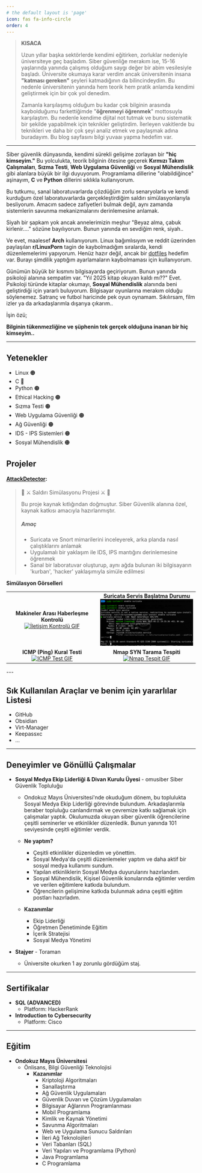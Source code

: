 ```yaml
---
# the default layout is 'page'
icon: fas fa-info-circle
order: 4
---
```


>**KISACA**
>
>Uzun yıllar başka sektörlerde kendimi eğitirken, zorluklar nedeniyle üniversiteye geç başladım. Siber güvenliğe merakım ise, 15-16 yaşlarında yanında çalışmış olduğum saygı değer bir abim vesilesiyle başladı. Üniversite okumaya karar verdim ancak üniversitenin insana **"katması gereken"** şeyleri katmadığının da bilincindeydim. Bu nedenle üniversitenin yanında hem teorik hem pratik anlamda kendimi geliştirmek için bir çok yol denedim.  
>
>Zamanla karşılaşmış olduğum bu kadar çok bilginin arasında kaybolduğumu farkettiğimde "**öğrenmeyi öğrenmek**" mottosuyla karşılaştım. Bu nedenle kendime dijital not tutmak ve bunu sistematik bir şekilde yapabilmek için teknikler geliştirdim. İlerleyen vakitlerde bu teknikleri ve daha bir çok şeyi analiz etmek ve paylaşmak adına buradayım. Bu blog sayfasını bilgi yuvaaı yapma hedefim var.

---

Siber güvenlik dünyasında, kendimi sürekli gelişime zorlayan bir **"hiç kimseyim."** Bu yolculukta, teorik bilginin ötesine geçerek **Kırmızı Takım Çalışmaları**, **Sızma Testi**, **Web Uygulama Güvenliği** ve **Sosyal Mühendislik** gibi alanlara büyük bir ilgi duyuyorum. Programlama dillerine "olabildiğince" aşinayım, **C** ve **Python** dillerini sıklıkla kullanıyorum.

Bu tutkumu, sanal laboratuvarlarda çözdüğüm zorlu senaryolarla ve kendi kurduğum özel laboratuvarlarda gerçekleştirdiğim saldırı simülasyonlarıyla besliyorum. Amacım sadece zafiyetleri bulmak değil, aynı zamanda sistemlerin savunma mekanizmalarını derinlemesine anlamak.

Siyah bir şapkam yok ancak annelerimizin meşhur "Beyaz alma, çabuk kirlenir...." sözüne bayılıyorum. Bunun yanında en sevdiğim renk, siyah..

Ve evet, maalesef **Arch** kullanıyorum. Linux bağımlısıyım ve reddit üzerinden paylaşılan **r/LinuxPorn** tagin de kaybolmadığım sıralarda, kendi düzenlemelerimi yapıyorum. Henüz hazır değil, ancak bir [dotfiles](https://github.com/cybalp/dotfiles) hedefim var. Burayı şimdilik yaptığım ayarlamaların kaybolmaması için kullanıyorum.

Günümün büyük bir kısmını bilgisayarda geçiriyorum. Bunun yanında psikoloji alanına sempatim var. "Yıl 2025 kitap okuyan kaldı mı??" Evet. Psikoloji türünde kitaplar okumayı, **Sosyal Mühendislik** alanında beni geliştirdiği için yararlı buluyorum. Bilgisayar oyunlarına merakım olduğu söylenemez. Satranç ve futbol haricinde pek oyun oynamam. Sıkılırsam, film izler ya da arkadaşlarımla dışarıya çıkarım.. 

İşin özü;

**Bilginin tükenmezliğine ve şüphenin tek gerçek olduğuna inanan bir hiç kimseyim..**


---



## Yetenekler

- Linux 🟠
- C 🔽
- Python 🟠
- Ethical Hacking 🟠
- Sızma Testi 🟠
- Web Uygulama Güvenliği 🟠
- Ağ Güvenliği 🟠
- IDS - IPS Sistemleri 🟠
- Sosyal Mühendislik 🟠

## Projeler

#### **[AttackDetector](https://github.com/cybalp/AttackDetector)**: 

> 👀 ⚔️ Saldırı Simülasyonu Projesi ⚔️ 👀
>
> Bu proje kaynak kıtlığından doğmuştur. Siber Güvenlik alanına özel, kaynak katkısı amacıyla hazırlanmıştır.
> ##### Amaç
> - Suricata ve Snort mimarilerini inceleyerek, arka planda nasıl çalıştıklarını anlamak
> - Uygulamalı bir yaklaşım ile IDS, IPS mantığını derinlemesine öğrenmek
> - Sanal bir laboratuvar oluşturup, aynı ağda bulunan iki bilgisayarın 'kurban', 'hacker' yaklaşımıyla simüle edilmesi

**Simülasyon Görselleri**
<table>
  <tr>
    <td align="center">
      <b>Makineler Arası Haberleşme Kontrolü</b><br>
      <a href="assets/img/aboutpage/iletisimkontrol.gif" target="_blank">
        <img src="assets/img/aboutpage/iletisimkontrol.gif" alt="İletişim Kontrolü GIF" width="280">
      </a>
    </td>
    <td align="center">
      <b>Suricata Servis Başlatma Durumu</b><br>
      <a href="assets/img/aboutpage/servisbaslatmasi.png" target="_blank">
        <img src="assets/img/aboutpage/servisbaslatmasi.png" alt="Servis Başlatma Görseli" width="280">
      </a>
    </td>
  </tr>
  <tr>
    <td align="center">
      <b>ICMP (Ping) Kural Testi</b><br>
      <a href="assets/img/aboutpage/test-2.gif" target="_blank">
        <img src="assets/img/aboutpage/test-2.gif" alt="ICMP Test GIF" width="280">
      </a>
    </td>
    <td align="center">
      <b>Nmap SYN Tarama Tespiti</b><br>
      <a href="assets/img/aboutpage/test-3.gif" target="_blank">
        <img src="assets/img/aboutpage/test-3.gif" alt="Nmap Tespit GIF" width="280">
      </a>
    </td>
  </tr>
</table>
---

## Sık Kullanılan Araçlar ve **benim için yararlılar** Listesi

- GitHub
- Obsidian
- Virt-Manager
- Keepassxc
- ...

---

## Deneyimler ve Gönüllü Çalışmalar

- **Sosyal Medya Ekip Liderliği & Divan Kurulu Üyesi** - omusiber Siber Güvenlik Topluluğu

	- Ondokuz Mayıs Üniversitesi'nde okuduğum dönem, bu toplulukta Sosyal Medya Ekip Liderliği görevinde bulundum. Arkadaşlarımla beraber topluluğu canlandırmak ve çevremize katkı sağlamak için çalışmalar yaptık. Okulumuzda okuyan siber güvenlik öğrencilerine çeşitli seminerler ve etkinlikler düzenledik.  Bunun yanında 101 seviyesinde çeşitli eğitimler verdik. 
	
	- **Ne yaptım?**
		- Çeşitli etkinlikler düzenledim ve yönettim.
		- Sosyal Medya'da çeşitli düzenlemeler yaptım ve daha aktif bir sosyal medya kullanımı sundum.
		- Yapılan etkinliklerin Sosyal Medya duyurularını hazırlandım.
		- Sosyal Mühendislik, Kişisel Güvenlik konularında eğitimler verdim ve verilen eğitimlere katkıda bulundum.
		- Öğrencilerin gelişimine katkıda bulunmak adına çeşitli eğitim postları hazırladım. 
	- **Kazanımlar**
		- Ekip Liderliği
		- Öğretmen Denetiminde Eğitim
		- İçerik Stratejisi
		- Sosyal Medya Yönetimi


- **Stajyer** - Toraman

	- Üniversite okurken 1 ay zorunlu gördüğüm staj. 

---

## Sertifikalar

- **SQL (ADVANCED)**
	- Platform: HackerRank
- **Introduction to Cybersecurity**
	- Platform: Cisco

---

## Eğitim

- **Ondokuz Mayıs Üniversitesi**
	- Önlisans, Bilgi Güvenliği Teknolojisi
		- **Kazanımlar**
			- Kriptoloji Algoritmaları
			- Sanallaştırma
			- Ağ Güvenlik Uygulamaları
			- Güvenlik Duvarı ve Çözüm Uygulamaları
			- Bilgisayar Ağlarının Programlanması
			- Mobil Programlama
			- Kimlik ve Kaynak Yönetimi
			- Savunma Algoritmaları
			- Web ve Uygulama Sunucu Saldırıları
			- İleri Ağ Teknolojileri 
			- Veri Tabanları (SQL)
			- Veri Yapıları ve Programlama (Python)
			- Java Programlama
			- C Programlama
